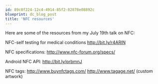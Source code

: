 ```yaml
---
id: 89c0f224-12c4-4914-85f2-82878e08892c
blueprint: dc_blog_post
title: 'NFC resources'
---
```

Here are some of the resources from my July 19th talk on NFC:

NFC-self testing for medical conditions
<a href="http://bit.ly/r4ARlN">http://bit.ly/r4ARlN</a>

NFC specifications:
<a href="http://www.nfc-forum.org/specs/">http://www.nfc-forum.org/specs/</a>

Android NFC API:
http://bit.ly/prbmnJ

NFC tags:
<a href="http://www.buynfctags.com/">http://www.buynfctags.com/
</a><a href="http://www.tagage.net/">http://www.tagage.net/</a> (custom artwork)